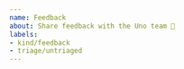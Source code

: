 ```yaml
---
name: Feedback
about: Share feedback with the Uno team 💖
labels:
- kind/feedback
- triage/untriaged
---
```


<!-- Thanks for stopping on by to share feedback 💖

If you are after inspiration, folks typically submit feedback on the following topics:

- what version of uno and what platforms you are using it with?
- what do you like?
- what is lacking?
- what do you long for going forward?
- where and how you have used Uno in production?
- any friction that hinders adoption of Uno at your company.
- any friction that's preventing you from contributing to Uno.

If you are representing an organization that wishes to discuss in private, please [contact us](https://platform.uno/contact/).

-->

